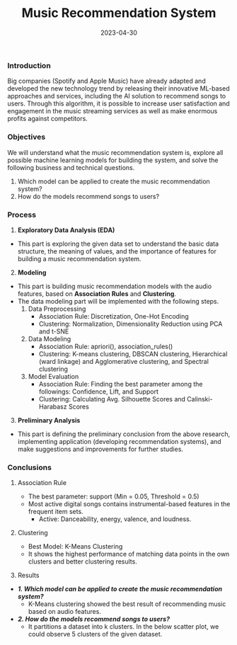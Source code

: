 ﻿---
title: Music Recommendation System
date: 2023-04-30
categories: [Projects, Machine Learning] 
tags: [Machine Learning, Clustering, Music Recommendation System]

---

### Introduction
Big companies (Spotify and Apple Music) have already adapted and developed the new technology trend by releasing their innovative ML-based approaches and services, including the AI solution to recommend songs to users. Through this algorithm, it is possible to increase user satisfaction and engagement in the music streaming services as well as make enormous profits against competitors.

### Objectives 
We will understand what the music recommendation system is, explore all possible machine learning models for building the system, and solve the following business and technical questions.

1.  Which model can be applied to create the music recommendation system?
2.  How do the models recommend songs to users?

### Process
1. **Exploratory Data Analysis (EDA)**
- This part is exploring the given data set to understand the basic data structure, the meaning of values, and the importance of features for building a music recommendation system.

2. **Modeling**
- This part is building music recommendation models with the audio features, based on  **Association Rules**  and  **Clustering**.
- The data modeling part will be implemented with the following steps.  
	1. Data Preprocessing 
		- Association Rule: Discretization, One-Hot Encoding
		- Clustering: Normalization, Dimensionality Reduction using PCA and t-SNE
	2. Data Modeling 
		- Association Rule: apriori(), association_rules()
		- Clustering: K-means clustering, DBSCAN clustering, Hierarchical (ward linkage) and Agglomerative clustering, and Spectral clustering
	3. Model Evaluation
		- Association Rule: Finding the best parameter among the followings: Confidence, Lift, and Support
		- Clustering: Calculating Avg. Silhouette Scores and Calinski-Harabasz Scores

3. **Preliminary Analysis**
- This part is defining the preliminary conclusion from the above research, implementing application (developing recommendation systems), and make suggestions and improvements for further studies.

### Conclusions
1. Association Rule
	- The best parameter: support (Min = 0.05, Threshold = 0.5)
	- Most active digital songs contains instrumental-based features in the frequent item sets. 
		- Active: Danceability, energy, valence, and loudness.

2. Clustering
	- Best Model: K-Means Clustering
	- It shows the highest performance of matching data points in the own clusters and better clustering results. 

3. Results
- ***1.  Which model can be applied to create the music recommendation system?***
	- K-Means clustering showed the best result of recommending music based on audio features. 
- ***2.  How do the models recommend songs to users?***
	- It partitions a dataset into k clusters. In the below scatter plot, we could observe 5 clusters of the given dataset.
